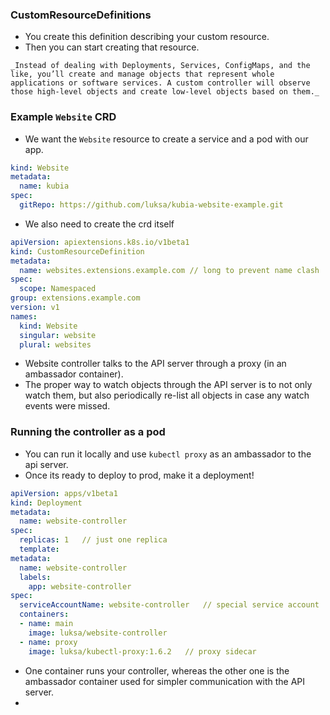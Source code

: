 ### CustomResourceDefinitions
- You create this definition describing your custom resource.
- Then you can start creating that resource.

```ad-quote
_Instead of dealing with Deployments, Services, ConfigMaps, and the like, you’ll create and manage objects that represent whole applications or software services. A custom controller will observe those high-level objects and create low-level objects based on them._
```


### Example `Website` CRD
- We want the `Website` resource to create a service and a pod with our app.

```yaml
kind: Website
metadata:
  name: kubia
spec:
  gitRepo: https://github.com/luksa/kubia-website-example.git
```

- We also need to create the crd itself

```yaml
apiVersion: apiextensions.k8s.io/v1beta1
kind: CustomResourceDefinition
metadata:
  name: websites.extensions.example.com // long to prevent name clash
spec:
  scope: Namespaced
group: extensions.example.com
version: v1
names:
  kind: Website
  singular: website  
  plural: websites
```

- Website controller talks to the API server through a proxy (in an ambassador container).
- The proper way to watch objects through the API server is to not only watch them, but also periodically re-list all objects in case any watch events were missed.

### Running the controller as a pod
- You can run it locally and use `kubectl proxy` as an ambassador to the api server.
- Once its ready to deploy to prod, make it a deployment!

```yaml
apiVersion: apps/v1beta1
kind: Deployment
metadata:
  name: website-controller
spec:
  replicas: 1   // just one replica
  template:
metadata:
  name: website-controller
  labels:
    app: website-controller
spec:
  serviceAccountName: website-controller   // special service account
  containers:
  - name: main
    image: luksa/website-controller
  - name: proxy
    image: luksa/kubectl-proxy:1.6.2   // proxy sidecar
```

- One container runs your controller, whereas the other one is the ambassador container used for simpler communication with the API server.
- 